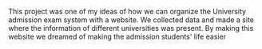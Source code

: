 This project was one of my ideas of how we can organize the University admission exam system with a website. We collected data and made a site where the information of different universities was present. By making this website we dreamed of making the admission students' life easier
